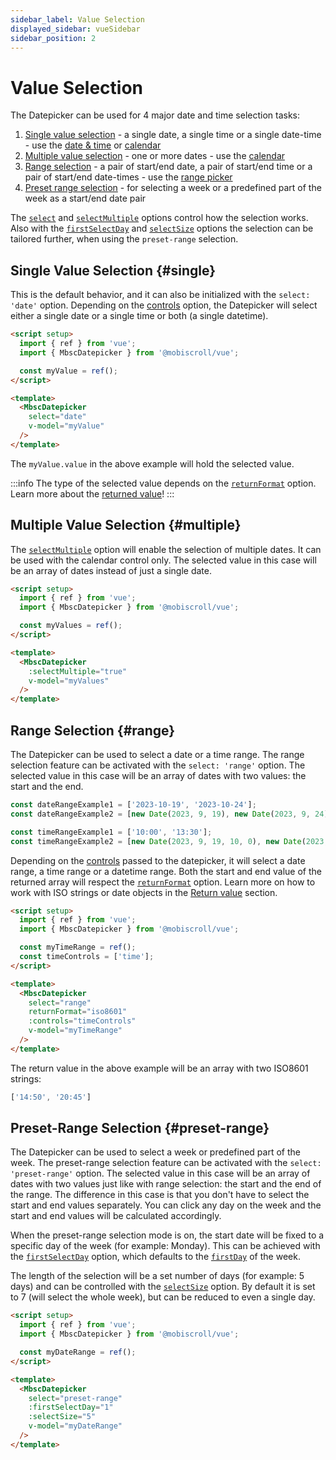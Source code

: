 ```yaml
---
sidebar_label: Value Selection
displayed_sidebar: vueSidebar
sidebar_position: 2
---
```


# Value Selection

The Datepicker can be used for 4 major date and time selection tasks:

1. [Single value selection](#single) - a single date, a single time or a single date-time - use the [date & time](https://demo.mobiscroll.com/vue/datetime) or [calendar](https://demo.mobiscroll.com/vue/calendar)
2. [Multiple value selection](#multiple) - one or more dates - use the [calendar](https://demo.mobiscroll.com/vue/calendar)
3. [Range selection](#range) - a pair of start/end date, a pair of start/end time or a pair of start/end date-times - use the [range picker](https://demo.mobiscroll.com/vue/range)
4. [Preset range selection](#preset-range) - for selecting a week or a predefined part of the week as a start/end date pair

The [`select`](./api#opt-select) and [`selectMultiple`](./api#opt-selectMultiple) options control how the selection works. Also with the [`firstSelectDay`](./api#opt-firstSelectDay) and [`selectSize`](./api#opt-selectSize) options the selection can be tailored further, when using the `preset-range` selection.

## Single Value Selection {#single}

This is the default behavior, and it can also be initialized with the `select: 'date'` option. Depending on the [controls](./controls) option, the Datepicker will select either a single date or a single time or both (a single datetime).

```html
<script setup>
  import { ref } from 'vue';
  import { MbscDatepicker } from '@mobiscroll/vue';

  const myValue = ref();
</script>

<template>
  <MbscDatepicker
    select="date"
    v-model="myValue"
  />
</template>
```

The `myValue.value` in the above example will hold the selected value.

:::info
The type of the selected value depends on the [`returnFormat`](./api#opt-returnFormat) option. Learn more about the [returned value](./return-value)!
:::

## Multiple Value Selection {#multiple}

The [`selectMultiple`](./api#opt-selectMultiple) option will enable the selection of multiple dates. It can be used with the calendar control only. The selected value in this case will be an array of dates instead of just a single date.

```html
<script setup>
  import { ref } from 'vue';
  import { MbscDatepicker } from '@mobiscroll/vue';

  const myValues = ref();
</script>

<template>
  <MbscDatepicker
    :selectMultiple="true"
    v-model="myValues"
  />
</template>
```

## Range Selection {#range}

The Datepicker can be used to select a date or a time range. The range selection feature can be activated with the `select: 'range'` option. The selected value in this case will be an array of dates with two values: the start and the end.
```javascript title="Range value examples"
const dateRangeExample1 = ['2023-10-19', '2023-10-24'];
const dateRangeExample2 = [new Date(2023, 9, 19), new Date(2023, 9, 24)];

const timeRangeExample1 = ['10:00', '13:30'];
const timeRangeExample2 = [new Date(2023, 9, 19, 10, 0), new Date(2023, 9, 19, 13, 30)];
```

Depending on the [controls](./controls) passed to the datepicker, it will select a date range, a time range or a datetime range.
Both the start and end value of the returned array will respect the [`returnFormat`](./api#opt-returnFormat) option. Learn more on how to work with ISO strings or date objects in the [Return value](./return-value) section.

```html title="Example for time range selection with ISO8601 strings"
<script setup>
  import { ref } from 'vue';
  import { MbscDatepicker } from '@mobiscroll/vue';

  const myTimeRange = ref();
  const timeControls = ['time'];
</script>

<template>
  <MbscDatepicker
    select="range"
    returnFormat="iso8601"
    :controls="timeControls"
    v-model="myTimeRange"
  />
</template>
```

The return value in the above example will be an array with two ISO8601 strings:
```javascript title="Example return value"
['14:50', '20:45']
```

## Preset-Range Selection {#preset-range}

The Datepicker can be used to select a week or predefined part of the week. The preset-range selection feature can be activated with the `select: 'preset-range'` option. The selected value in this case will be an array of dates with two values just like with range selection: the start and the end of the range. The difference in this case is that you don't have to select the start and end values separately. You can click any day on the week and the start and end values will be calculated accordingly.

When the preset-range selection mode is on, the start date will be fixed to a specific day of the week (for example: Monday). This can be achieved with the [`firstSelectDay`](./api#opt-firstSelectDay) option, which defaults to the [`firstDay`](./api#localization-firstDay) of the week.

The length of the selection will be a set number of days (for example: 5 days) and can be controlled with the [`selectSize`](./api#opt-selectSize) option. By default it is set to 7 (will select the whole week), but can be reduced to even a single day.

```html title="Example for selecting a work week (Monday to Friday)"
<script setup>
  import { ref } from 'vue';
  import { MbscDatepicker } from '@mobiscroll/vue';

  const myDateRange = ref();
</script>

<template>
  <MbscDatepicker
    select="preset-range"
    :firstSelectDay="1"
    :selectSize="5"
    v-model="myDateRange"
  />
</template>
```
